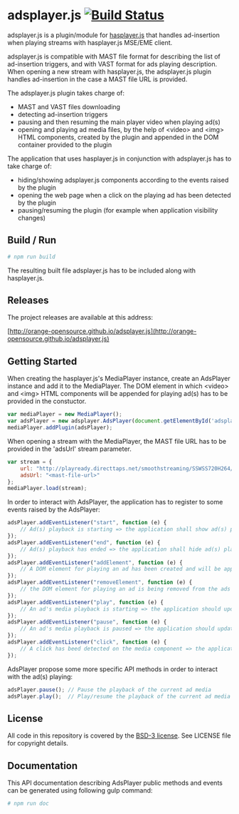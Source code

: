 # adsplayer.js [![Build Status](https://travis-ci.org/Orange-OpenSource/adsplayer.js.svg?branch=develop&style=flat-square)](https://travis-ci.org/Orange-OpenSource/adsplayer.js)

adsplayer.js is a plugin/module for [hasplayer.js](https://github.com/Orange-OpenSource/hasplayer.js) that handles ad-insertion when playing streams with hasplayer.js MSE/EME client.

adsplayer.js is compatible with MAST file format for describing the list of ad-insertion triggers, and with VAST format for ads playing description.
When opening a new stream with hasplayer.js, the adsplayer.js plugin handles ad-insertion in the case a MAST file URL is provided.

The adsplayer.js plugin takes charge of:
* MAST and VAST files downloading
* detecting ad-insertion triggers
* pausing and then resuming the main player video when playing ad(s)
* opening and playing ad media files, by the help of &lt;video&gt; and &lt;img&gt; HTML components, created by the plugin and appended in the DOM container provided to the plugin

The application that uses hasplayer.js in conjunction with adsplayer.js has to take charge of:
* hiding/showing adsplayer.js components according to the events raised by the plugin
* opening the web page when a click on the playing ad has been detected by the plugin
* pausing/resuming the plugin (for example when application visibility changes)

## Build / Run

``` bash
# npm run build
```

The resulting built file adsplayer.js has to be included along with hasplayer.js.

## Releases

The project releases are available at this address:

[http://orange-opensource.github.io/adsplayer.js](http://orange-opensource.github.io/adsplayer.js)

## Getting Started

When creating the hasplayer.js's MediaPlayer instance, create an AdsPlayer instance and add it to the MediaPlayer.
The DOM element in which &lt;video&gt; and &lt;img&gt; HTML components will be appended for playing ad(s) has to be provided in the constuctor.

``` js
var mediaPlayer = new MediaPlayer();
var adsPlayer = new adsplayer.AdsPlayer(document.getElementById('adsplayer-container'));
mediaPlayer.addPlugin(adsPlayer);
```

When opening a stream with the MediaPlayer, the MAST file URL has to be provided in the 'adsUrl' stream parameter.

``` js
var stream = {
    url: "http://playready.directtaps.net/smoothstreaming/SSWSS720H264/SuperSpeedway_720.ism/Manifest",
    adsUrl: "<mast-file-url>"
};
mediaPlayer.load(stream);
```

In order to interact with AdsPlayer, the application has to register to some events raised by the AdsPlayer:

``` js
adsPlayer.addEventListener("start", function (e) {
    // Ad(s) playback is starting => the application shall show ad(s) player container and hide main video
});
adsPlayer.addEventListener("end", function (e) {
    // Ad(s) playback has ended => the application shall hide ad(s) player container and show main video
});
adsPlayer.addEventListener("addElement", function (e) {
    // A DOM element for playing an ad has been created and will be appended in the ads player container. The element can be either a &lt;video&gt; or an &lt;img&gt; element
});
adsPlayer.addEventListener("removeElement", function (e) {
    // the DOM element for playing an ad is being removed from the ads player container and deleted
});
adsPlayer.addEventListener("play", function (e) {
    // An ad's media playback is starting => the application should update play/pause button
});
adsPlayer.addEventListener("pause", function (e) {
    // An ad's media playback is paused => the application should update play/pause button
});
adsPlayer.addEventListener("click", function (e) {
    // A click has beed detected on the media component => the application shall open the corresponding web page, which URL is contained in parameter e.data.uri
});
```

AdsPlayer propose some more specific API methods in order to interact with the ad(s) playing:

``` js
adsPlayer.pause(); // Pause the playback of the current ad media
adsPlayer.play();  // Play/resume the playback of the current ad media
```

## License

All code in this repository is covered by the [BSD-3 license](http://opensource.org/licenses/BSD-3-Clause).
See LICENSE file for copyright details.


## Documentation

This API documentation describing AdsPlayer public methods and events can be generated using following gulp command:

``` bash
# npm run doc
```
